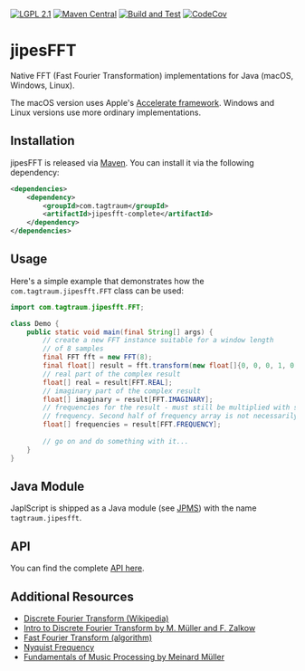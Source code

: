 [![LGPL 2.1](https://img.shields.io/badge/License-LGPL_2.1-blue.svg)](https://www.gnu.org/licenses/old-licenses/lgpl-2.1.html)
[![Maven Central](https://maven-badges.herokuapp.com/maven-central/com.tagtraum/jipesfft/badge.svg)](https://maven-badges.herokuapp.com/maven-central/com.tagtraum/jipesfft)
[![Build and Test](https://github.com/hendriks73/jipesFFT/workflows/Build%20and%20Test/badge.svg)](https://github.com/hendriks73/jipesFFT/actions)
[![CodeCov](https://codecov.io/gh/hendriks73/jipesFFT/branch/main/graph/badge.svg?token=DFf7RcXFkf)](https://codecov.io/gh/hendriks73/jipesFFT/branch/main)


# jipesFFT

Native FFT (Fast Fourier Transformation) implementations for Java
(macOS, Windows, Linux).

The macOS version uses Apple's [Accelerate
framework](https://developer.apple.com/documentation/accelerate).
Windows and Linux versions use more ordinary implementations.


## Installation

jipesFFT is released via [Maven](https://maven.apache.org).
You can install it via the following dependency:

```xml
<dependencies>
    <dependency>
        <groupId>com.tagtraum</groupId>
        <artifactId>jipesfft-complete</artifactId>
    </dependency>
</dependencies>
```

## Usage

Here's a simple example that demonstrates how the `com.tagtraum.jipesfft.FFT`
class can be used:

```java
import com.tagtraum.jipesfft.FFT;

class Demo {
    public static void main(final String[] args) {
        // create a new FFT instance suitable for a window length
        // of 8 samples
        final FFT fft = new FFT(8);
        final float[] result = fft.transform(new float[]{0, 0, 0, 1, 0, 0, 0, 1});
        // real part of the complex result
        float[] real = result[FFT.REAL];
        // imaginary part of the complex result
        float[] imaginary = result[FFT.IMAGINARY];
        // frequencies for the result - must still be multiplied with sampling
        // frequency. Second half of frequency array is not necessarily useful.
        float[] frequencies = result[FFT.FREQUENCY];
        
        // go on and do something with it...
    }
}
```

## Java Module

JaplScript is shipped as a Java module
(see [JPMS](https://en.wikipedia.org/wiki/Java_Platform_Module_System))
with the name `tagtraum.jipesfft`.


## API

You can find the complete [API here](https://hendriks73.github.io/jipesFFT/).
                       

## Additional Resources

- [Discrete Fourier Transform (Wikipedia)](https://en.wikipedia.org/wiki/Discrete_Fourier_transform)
- [Intro to Discrete Fourier Transform by M. Müller and F. Zalkow](https://www.audiolabs-erlangen.de/resources/MIR/FMP/C2/C2_DFT-FFT.html)
- [Fast Fourier Transform (algorithm)](https://en.wikipedia.org/wiki/Fast_Fourier_transform)
- [Nyquist Frequency](https://en.wikipedia.org/wiki/Nyquist_frequency)
- [Fundamentals of Music Processing by Meinard Müller](https://www.springer.com/gp/book/9783030698072) 